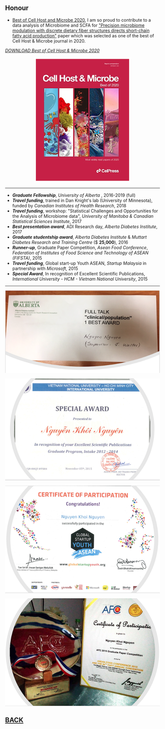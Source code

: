## Honour
- [Best of Cell Host and Microbe 2020](https://info.cell.com/best-of-cell-host-and-microbe-2020?utm_campaign=STMJ_143399_CP_PROM&utm_medium=email&utm_acid=136411560&SIS_ID=&dgcid=STMJ_143399_CP_PROM&CMX_ID=&utm_in=DM179763&utm_source=AC_), I am so proud to contribute to a data analysis of Microbiome and SCFA  for ["Precision microbiome modulation with discrete dietary fiber structures directs short-chain fatty acid production"](https://www.sciencedirect.com/science/article/pii/S1931312820300457) paper which was selected as one of the best of Cell Host & Microbe journal in 2020. 

[_DOWNLOAD Best of Cell Host & Microbe 2020_](https://info.cell.com/best-of-cell-host-and-microbe-2020?utm_campaign=STMJ_143399_CP_PROM&utm_medium=email&utm_acid=136411560&SIS_ID=&dgcid=STMJ_143399_CP_PROM&CMX_ID=&utm_in=DM179763&utm_source=AC_)

<p align="center">
<img src="images/Cell2.png?raw=true"/>
</p> 


---

- **_Graduate Fellowship_**, _University of Alberta_ , 2016-2019 (full)
- **_Travel funding_**, trained in Dan Knight's lab (University of Minnesota), funded by _Canadian Institutes of Health Research_, 2018
- **_Travel funding_**, workshop: "Statistical Challenges and Opportunities for the Analysis of Microbiome data", _University of Manitoba & Canadian Statistical Sciences Institute_, 2017
- **_Best presentation award_**, ADI Research day, _Alberta Diabetes Institute_, 2017
- **_Graduate studentship award_**, _Alberta Diabetes Institute_ & _Muttart Diabetes Research and Training Centre_ ($ **25,000**),	2016
- **_Runner-up_**, Graduate Paper Competition, _Asean Food Conference_, _Federation of Institutes of Food Science and Technology of ASEAN (FIFSTA)_, 2015
- **_Travel funding_**, Global start-up Youth ASEAN, _Startup Malaysia_ in partnership with _Microsoft_, 2015
- **_Special Award_**, In recognition of Excellent Scientific Publications, _International University - HCM - Vietnam National University_, 2015

---
    
<p align="center">
<img src="images/best_award.png?raw=true"/>
</p>   
    
<p align="center">
<img src="images/special_award.png?raw=true"/>
</p> 

<p align="center">
<img src="images/ASEAN.png?raw=true"/>
</p> 

<p align="center">
<img src="images/runner.png?raw=true"/>
</p> 

                    

## [BACK](https://biokhoi.github.io/)

